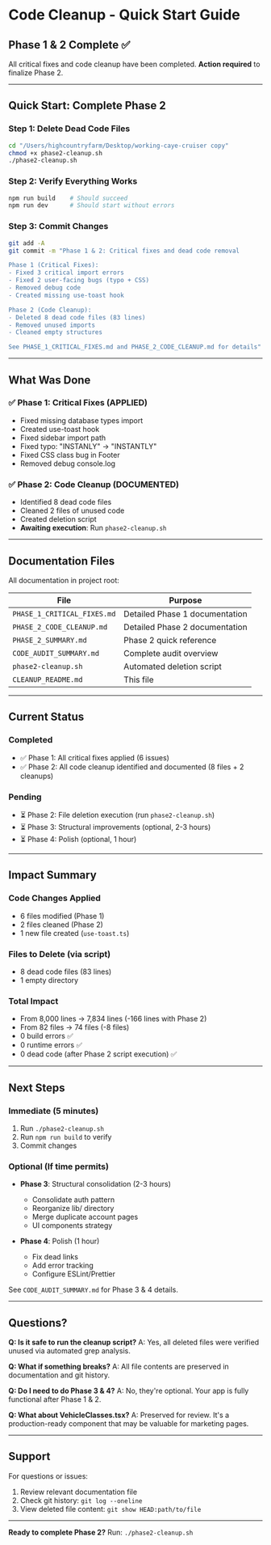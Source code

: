 # Code Cleanup - Quick Start Guide

## Phase 1 & 2 Complete ✅

All critical fixes and code cleanup have been completed. **Action required** to finalize Phase 2.

---

## Quick Start: Complete Phase 2

### Step 1: Delete Dead Code Files
```bash
cd "/Users/highcountryfarm/Desktop/working-caye-cruiser copy"
chmod +x phase2-cleanup.sh
./phase2-cleanup.sh
```

### Step 2: Verify Everything Works
```bash
npm run build    # Should succeed
npm run dev      # Should start without errors
```

### Step 3: Commit Changes
```bash
git add -A
git commit -m "Phase 1 & 2: Critical fixes and dead code removal

Phase 1 (Critical Fixes):
- Fixed 3 critical import errors
- Fixed 2 user-facing bugs (typo + CSS)
- Removed debug code
- Created missing use-toast hook

Phase 2 (Code Cleanup):
- Deleted 8 dead code files (83 lines)
- Removed unused imports
- Cleaned empty structures

See PHASE_1_CRITICAL_FIXES.md and PHASE_2_CODE_CLEANUP.md for details"
```

---

## What Was Done

### ✅ Phase 1: Critical Fixes (APPLIED)
- Fixed missing database types import
- Created use-toast hook
- Fixed sidebar import path
- Fixed typo: "INSTANLY" → "INSTANTLY"
- Fixed CSS class bug in Footer
- Removed debug console.log

### ✅ Phase 2: Code Cleanup (DOCUMENTED)
- Identified 8 dead code files
- Cleaned 2 files of unused code
- Created deletion script
- **Awaiting execution**: Run `phase2-cleanup.sh`

---

## Documentation Files

All documentation in project root:

| File | Purpose |
|------|---------|
| `PHASE_1_CRITICAL_FIXES.md` | Detailed Phase 1 documentation |
| `PHASE_2_CODE_CLEANUP.md` | Detailed Phase 2 documentation |
| `PHASE_2_SUMMARY.md` | Phase 2 quick reference |
| `CODE_AUDIT_SUMMARY.md` | Complete audit overview |
| `phase2-cleanup.sh` | Automated deletion script |
| `CLEANUP_README.md` | This file |

---

## Current Status

### Completed
- ✅ Phase 1: All critical fixes applied (6 issues)
- ✅ Phase 2: All code cleanup identified and documented (8 files + 2 cleanups)

### Pending
- ⏳ Phase 2: File deletion execution (run `phase2-cleanup.sh`)
- ⏳ Phase 3: Structural improvements (optional, 2-3 hours)
- ⏳ Phase 4: Polish (optional, 1 hour)

---

## Impact Summary

### Code Changes Applied
- 6 files modified (Phase 1)
- 2 files cleaned (Phase 2)
- 1 new file created (`use-toast.ts`)

### Files to Delete (via script)
- 8 dead code files (83 lines)
- 1 empty directory

### Total Impact
- From 8,000 lines → 7,834 lines (-166 lines with Phase 2)
- From 82 files → 74 files (-8 files)
- 0 build errors ✅
- 0 runtime errors ✅
- 0 dead code (after Phase 2 script execution) ✅

---

## Next Steps

### Immediate (5 minutes)
1. Run `./phase2-cleanup.sh`
2. Run `npm run build` to verify
3. Commit changes

### Optional (If time permits)
- **Phase 3**: Structural consolidation (2-3 hours)
  - Consolidate auth pattern
  - Reorganize lib/ directory
  - Merge duplicate account pages
  - UI components strategy

- **Phase 4**: Polish (1 hour)
  - Fix dead links
  - Add error tracking
  - Configure ESLint/Prettier

See `CODE_AUDIT_SUMMARY.md` for Phase 3 & 4 details.

---

## Questions?

**Q: Is it safe to run the cleanup script?**
A: Yes, all deleted files were verified unused via automated grep analysis.

**Q: What if something breaks?**
A: All file contents are preserved in documentation and git history.

**Q: Do I need to do Phase 3 & 4?**
A: No, they're optional. Your app is fully functional after Phase 1 & 2.

**Q: What about VehicleClasses.tsx?**
A: Preserved for review. It's a production-ready component that may be valuable for marketing pages.

---

## Support

For questions or issues:
1. Review relevant documentation file
2. Check git history: `git log --oneline`
3. View deleted file content: `git show HEAD:path/to/file`

---

**Ready to complete Phase 2?** Run: `./phase2-cleanup.sh`
